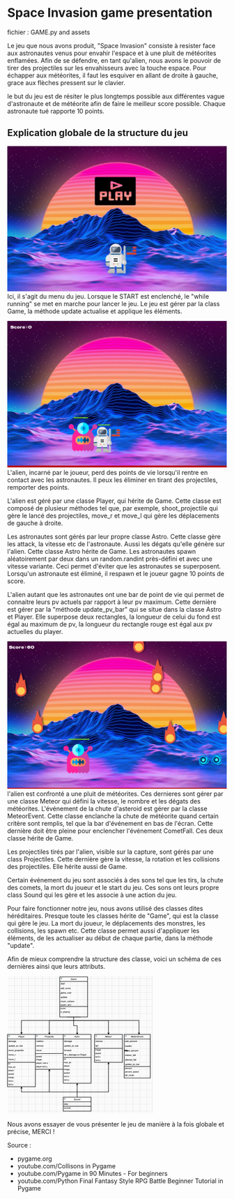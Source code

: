 # Space Invasion game presentation

fichier :  GAME.py and assets

Le jeu que nous avons produit, "Space Invasion" consiste à resister face aux astronautes venus pour envahir l'espace et à une pluit de météorites enflamées. Afin de se défendre, en tant qu'alien, nous avons le pouvoir de tirer des projectiles sur les envahisseurs avec la touche espace. 
Pour échapper aux météorites, il faut les esquiver en allant de droite à gauche, grace aux flèches pressent sur le clavier.

le but du jeu est de résiter le plus longtemps possible aux différentes vague d'astronaute et de météorite afin de faire le meilleur score possible. Chaque astronaute tué rapporte 10 points.

## Explication globale de la structure du jeu
![Below sleeping surface](IMG/IMG_6404.JPG)
Ici, il s'agit du menu du jeu. Lorsque le START est enclenché, le "while running" se met en marche pour lancer le jeu. Le jeu est gérer par la class Game, la méthode update actualise et applique les éléments. 

![Below sleeping surface](IMG/IMG_6405.JPG)
L'alien, incarné par le joueur, perd des points de vie lorsqu'il rentre en contact avec les astronautes. Il peux les éliminer en tirant des projectiles, remporter des points.

L'alien est géré par une classe Player, qui hérite de Game. Cette classe est composé de plusieur méthodes tel que, par exemple, shoot_projectile qui gère le lancé des projectiles, move_r et move_l qui gère les déplacements de gauche à droite. 

Les astronautes sont gérés par leur propre classe Astro. Cette classe gère les attack, la vitesse etc de l'astronaute. Aussi les dégats qu'elle génère sur l'alien. Cette classe Astro hérite de Game.
Les astronautes spawn aléatoirement par deux dans un random.randint près-défini et avec une vitesse variante. Ceci permet d'éviter que les astronautes se superposent. Lorsqu'un astronaute est éliminé, il respawn et le joueur gagne 10 points de score.

L'alien autant que les astronautes ont une bar de point de vie qui permet de connaitre leurs pv actuels par rapport à leur pv maximum. Cette dernière est gérer par la "méthode update_pv_bar" qui se situe dans la classe Astro et Player. Elle superpose deux rectangles, la longueur de celui du fond est égal au maximum de pv, la longueur du rectangle rouge est égal aux pv actuelles du player.

![Below sleeping surface](IMG/IMG_6406.JPG)
l'alien est confronté a une pluit de météorites. Ces dernieres sont gérer par une classe Meteor qui défini la vitesse, le nombre et les dégats des météorites. L'événement de la chute d'asteroid est gérer par la classe MeteorEvent. Cette classe enclanche la chute de météorite quand certain critère sont remplis, tel que la bar d'événement en bas de l'écran. Cette dernière doit être pleine pour enclencher l'événement CometFall. Ces deux classe hérite de Game.

Les projectiles tirés par l'alien, visible sur la capture, sont gérés par une class Projectiles. Cette dernière gère la vitesse, la rotation et les collisions des projectiles. Elle hérite aussi de Game.

Certain événement du jeu sont associés à des sons tel que les tirs, la chute des comets, la mort du joueur et le start du jeu.
Ces sons ont leurs propre class Sound qui les gère et les associe à une action du jeu.

Pour faire fonctionner notre jeu, nous avons utilisé des classes dites héréditaires. Presque toute les classes hérite de "Game", qui est la classe qui gère le jeu. La mort du joueur, le déplacements des monstres, les collisions, les spawn etc. Cette classe permet aussi d'appliquer les éléments, de les actualiser au début de chaque partie, dans la méthode "update".

Afin de mieux comprendre la structure des classe, voici un schéma de ces dernières ainsi que leurs attributs. 

![Below sleeping surface](IMG/diagram.png)

Nous avons essayer de vous présenter le jeu de manière à la fois globale et précise,
MERCI !


Source : 
* pygame.org
* youtube.com/Collisons in Pygame
* youtube.com/Pygame in 90 Minutes - For beginners
* youtube.com/Python Final Fantasy Style RPG Battle Beginner Tutorial in Pygame
